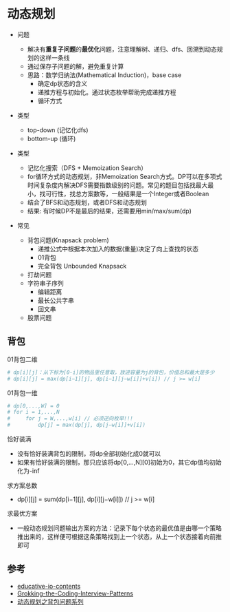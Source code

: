 # 动态规划

- 问题
  - 解决有**重复子问题**的**最优化**问题，注意理解树、递归、dfs、回溯到动态规划的这样一条线
  - 通过保存子问题的解，避免重复计算
  - 思路：数学归纳法(Mathematical Induction)，base case
    - 确定dp状态的含义
    - 递推方程与初始化。通过状态枚举帮助完成递推方程
    - 循环方式

- 类型
  - top-down (记忆化dfs)
  - bottom-up (循环)

- 类型
  - 记忆化搜索（DFS + Memoization Search）
  - for循环方式的动态规划，非Memoization Search方式。DP可以在多项式时间复杂度内解决DFS需要指数级别的问题。常见的题目包括找最大最小，找可行性，找总方案数等，一般结果是一个Integer或者Boolean
  - 结合了BFS和动态规划，或者DFS和动态规划
  - 结果: 有时候DP不是最后的结果，还需要用min/max/sum(dp)

- 常见
  - 背包问题(Knapsack problem)
    - 递推公式中根据本次加入的数据(重量)决定了向上查找的状态
    - 01背包
    - 完全背包 Unbounded Knapsack
  - 打劫问题
  - 字符串子序列
    - 编辑距离
    - 最长公共字串
    - 回文串
  - 股票问题


## 背包
01背包二维
```python
# dp[i][j]：从下标为[0-i]的物品里任意取，放进容量为j的背包，价值总和最大是多少
# dp[i][j] = max(dp[i−1][j], dp[i−1][j−w[i]]+v[i]) // j >= w[i]

```

01背包一维
```python
# dp[0,...,W] = 0
# for i = 1,...,N
#     for j = W,...,w[i] // 必须逆向枚举!!!
#         dp[j] = max(dp[j], dp[j−w[i]]+v[i])
```

恰好装满
- 没有恰好装满背包的限制，将dp全部初始化成0就可以
- 如果有恰好装满的限制，那只应该将dp[0,...,N][0]初始为0，其它dp值均初始化为-inf

求方案总数
- dp[i][j] = sum(dp[i−1][j], dp[i][j−w[i]]) // j >= w[i]

求最优方案
- 一般动态规划问题输出方案的方法：记录下每个状态的最优值是由哪一个策略推出来的，这样便可根据这条策略找到上一个状态，从上一个状态接着向前推即可


## 参考
- [educative-io-contents](https://github.com/asutosh97/educative-io-contents/blob/master/Grokking%20Dynamic%20Programming%20Patterns%20for%20Coding%20Interviews.md)
- [Grokking-the-Coding-Interview-Patterns](https://github.com/cl2333/Grokking-the-Coding-Interview-Patterns-for-Coding-Questions)
- [动态规划之背包问题系列](https://tangshusen.me/2019/11/24/knapsack-problem/)
